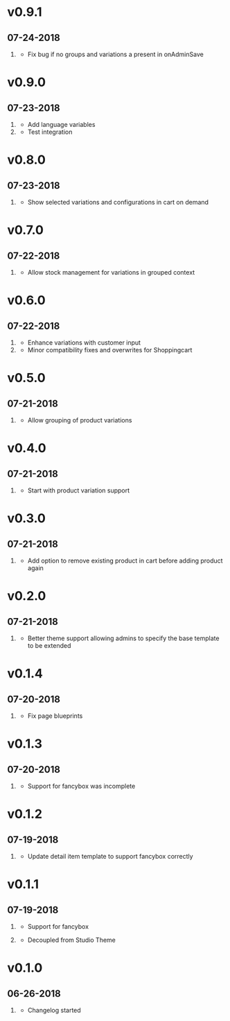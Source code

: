 # v0.9.1
## 07-24-2018

1. [](#bugfix)
    * Fix bug if no groups and variations a present in onAdminSave

# v0.9.0
## 07-23-2018

1. [](#enhancement)
    * Add language variables
1. [](#testing)
    * Test integration


# v0.8.0
## 07-23-2018

1. [](#enhancement)
    * Show selected variations and configurations in cart on demand
    
# v0.7.0
## 07-22-2018

1. [](#enhancement)
    * Allow stock management for variations in grouped context
    
# v0.6.0
## 07-22-2018

1. [](#enhancement)
    * Enhance variations with customer input
2. [](#bugfixes)
    * Minor compatibility fixes and overwrites for Shoppingcart


# v0.5.0
## 07-21-2018

1. [](#enhancement)
    * Allow grouping of product variations

# v0.4.0
## 07-21-2018

1. [](#enhancement)
    * Start with product variation support

# v0.3.0
## 07-21-2018

1. [](#enhancement)
    * Add option to remove existing product in cart before adding product again
    
# v0.2.0
## 07-21-2018

1. [](#enhancement)
    * Better theme support allowing admins to specify the base template to be extended

# v0.1.4
## 07-20-2018

1. [](#bugfix)
    * Fix page blueprints

# v0.1.3
## 07-20-2018

1. [](#bugfix)
    * Support for fancybox was incomplete

# v0.1.2
## 07-19-2018

1. [](#bugfix)
    * Update detail item template to support fancybox correctly

# v0.1.1
## 07-19-2018

1. [](#new)
    * Support for fancybox
    
1. [](#improved)    
    * Decoupled from Studio Theme

# v0.1.0
## 06-26-2018

1. [](#new)
    * Changelog started

